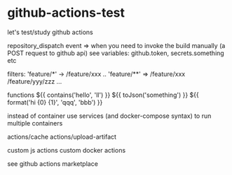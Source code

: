 # github-actions-test
let's test/study github actions


repository_dispatch event => when you need to invoke the build manually (a POST request to github api)
see variables: github.token, secrets.something etc

filters:
 'feature/*' -> /feature/xxx .. 
 'feature/**' => /feature/xxx /feature/yyy/zzz ...


functions
${{ contains('hello', 'll') }}
${{ toJson('something') }}
${{ format('hi {0} {1}', 'qqq', 'bbb') }}


instead of container use services (and docker-compose syntax) to run multiple containers


actions/cache
actions/upload-artifact


custom js actions
custom docker actions

see github actions marketplace
